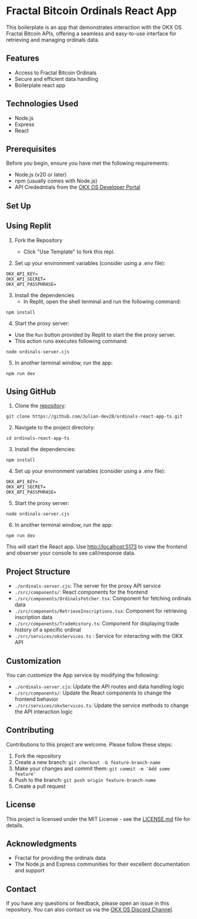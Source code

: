 # Fractal Bitcoin Ordinals React App

This boilerplate is an app that demonstrates interaction with the OKX OS Fractal Bitcoin APIs, offering a seamless and easy-to-use interface for retrieving and managing ordinals data.

## Features

- Access to Fractal Bitcoin Ordinals
- Secure and efficient data handling
- Boilerplate react app

## Technologies Used

- Node.js
- Express
- React

## Prerequisites

Before you begin, ensure you have met the following requirements:

- Node.js (v20 or later)
- npm (usually comes with Node.js)
- API Crededntials from the [OKX OS Developer Portal](https://www.okx.com/web3/build/dev-portal)

## Set Up

## Using Replit

1. Fork the Repository
   - Click "Use Template" to fork this repl.
   
2. Set up your environment variables (consider using a .env file):
```
OKX_API_KEY=
OKX_API_SECRET=
OKX_API_PASSPHRASE=
```

3. Install the dependencies
   - In Replit, open the shell terminal and run the following command:
```
npm install
```

4. Start the proxy server:
- Use the `Run` button provided by Replit to start the the proxy server.
- This action runs executes following command:
```
node ordinals-server.cjs
```

5. In another terminal window, run the app:
```
npm run dev
```

## Using GitHub
1. Clone the [repository](https://github.com/Julian-dev28/ordinals-react-app-ts):
```
git clone https://github.com/Julian-dev28/ordinals-react-app-ts.git
```

2. Navigate to the project directory:
```
cd ordinals-react-app-ts
```

3. Install the dependencies:
```
npm install
```

4. Set up your environment variables (consider using a .env file):
```
OKX_API_KEY=
OKX_API_SECRET=
OKX_API_PASSPHRASE=
```


5. Start the proxy server:
```
node ordinals-server.cjs
```

6. In another terminal window, run the app:
```
npm run dev
```

This will start the React app. Use [http://localhost:5173](http://localhost:5173) to view the frontend and observer your console to see call/response data.

## Project Structure

- `./ordinals-server.cjs`: The server for the proxy API service
- `./src/components/`: React components for the frontend
- `./src/components/OrdinalsFetcher.tsx`: Component for fetching ordinals data
- `./src/components/RetrieveInscriptions.tsx`: Component for retrieving inscription data 
- `./src/components/TradeHistory.ts`: Component for displaying trade history of a specific ordinal
- `./src/services/okxServices.ts` : Service for interacting with the OKX API


## Customization

You can customize the App service by modifying the following:

- `./ordinals-server.cjs`: Update the API routes and data handling logic
- `./src/components/`: Update the React components to change the frontend behavior
- `./src/services/okxServices.ts`: Update the service methods to change the API interaction logic

## Contributing

Contributions to this project are welcome. Please follow these steps:

1. Fork the repository
2. Create a new branch: `git checkout -b feature-branch-name`
3. Make your changes and commit them: `git commit -m 'Add some feature'`
4. Push to the branch: `git push origin feature-branch-name`
5. Create a pull request

## License

This project is licensed under the MIT License - see the [LICENSE.md](LICENSE.md) file for details.

## Acknowledgments

- Fractal for providing the ordinals data
- The Node.js and Express communities for their excellent documentation and support

## Contact

If you have any questions or feedback, please open an issue in this repository.
You can also contact us via the [OKX OS Discord Channel](https://discord.gg/k6Z7VYsF).